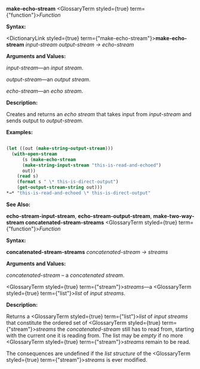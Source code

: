 **make-echo-stream** <GlossaryTerm styled={true} term={"function"}><i>Function</i></GlossaryTerm> 



**Syntax:** 



<DictionaryLink styled={true} term={"make-echo-stream"}><b>make-echo-stream</b></DictionaryLink> *input-stream output-stream → echo-stream* 



**Arguments and Values:** 



*input-stream*—an *input stream*. 



*output-stream*—an *output stream*. 



*echo-stream*—an *echo stream*. 



**Description:** 



Creates and returns an *echo stream* that takes input from *input-stream* and sends output to *output-stream*. 



**Examples:**
```lisp

(let ((out (make-string-output-stream))) 
  (with-open-stream 
      (s (make-echo-stream 
	  (make-string-input-stream "this-is-read-and-echoed") 
	  out)) 
    (read s) 
    (format s " \* this-is-direct-output") 
    (get-output-stream-string out))) 
*→* "this-is-read-and-echoed \* this-is-direct-output" 

```
**See Also:** 



**echo-stream-input-stream**, **echo-stream-output-stream**, **make-two-way-stream concatenated-stream-streams** <GlossaryTerm styled={true} term={"function"}><i>Function</i></GlossaryTerm> 



**Syntax:** 



**concatenated-stream-streams** *concatenated-stream → streams* 



**Arguments and Values:** 



*concatenated-stream* – a *concatenated stream*. 



<GlossaryTerm styled={true} term={"stream"}><i>streams</i></GlossaryTerm>—a <GlossaryTerm styled={true} term={"list"}><i>list</i></GlossaryTerm> of *input streams*. 







 



 



**Description:** 



Returns a <GlossaryTerm styled={true} term={"list"}><i>list</i></GlossaryTerm> of *input streams* that constitute the ordered set of <GlossaryTerm styled={true} term={"stream"}><i>streams</i></GlossaryTerm> the *concatenated-stream* still has to read from, starting with the current one it is reading from. The list may be *empty* if no more <GlossaryTerm styled={true} term={"stream"}><i>streams</i></GlossaryTerm> remain to be read. 



The consequences are undefined if the *list structure* of the <GlossaryTerm styled={true} term={"stream"}><i>streams</i></GlossaryTerm> is ever modified. 